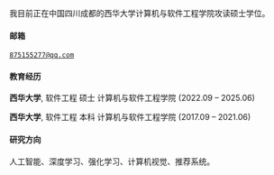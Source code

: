 
我目前正在中国四川成都的西华大学计算机与软件工程学院攻读硕士学位。

#### 邮箱  
<code>875155277@qq.com</code>  

#### 教育经历  
**西华大学**, 软件工程 硕士 计算机与软件工程学院 (2022.09 – 2025.06)  

**西华大学**, 软件工程 本科 计算机与软件工程学院 (2017.09 – 2021.06)  

#### 研究方向  
人工智能、深度学习、强化学习、计算机视觉、推荐系统。
